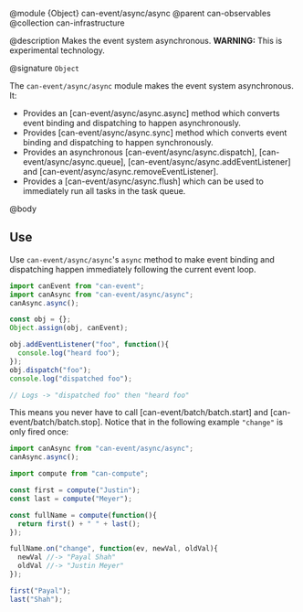 @module {Object} can-event/async/async
@parent can-observables
@collection can-infrastructure

@description Makes the event system asynchronous. __WARNING:__ This is experimental technology.

@signature `Object`

The `can-event/async/async` module makes the event system asynchronous.  It:

 - Provides an [can-event/async/async.async] method which converts event binding and dispatching to happen asynchronously.
 - Provides [can-event/async/async.sync]  method which converts event binding and dispatching to happen synchronously.
 - Provides an asynchronous [can-event/async/async.dispatch], [can-event/async/async.queue],
  [can-event/async/async.addEventListener] and [can-event/async/async.removeEventListener].
 - Provides a [can-event/async/async.flush] which can be used to immediately run all tasks in the
   task queue.

@body

## Use

Use `can-event/async/async`'s `async` method to make event binding and
dispatching happen immediately following the current event loop.

```javascript
import canEvent from "can-event";
import canAsync from "can-event/async/async";
canAsync.async();

const obj = {};
Object.assign(obj, canEvent);

obj.addEventListener("foo", function(){
  console.log("heard foo");
});
obj.dispatch("foo");
console.log("dispatched foo");

// Logs -> "dispatched foo" then "heard foo"
```

This means you never have to call [can-event/batch/batch.start] and [can-event/batch/batch.stop]. Notice
that in the following example `"change"` is only fired once:

```javascript
import canAsync from "can-event/async/async";
canAsync.async();

import compute from "can-compute";

const first = compute("Justin");
const last = compute("Meyer");

const fullName = compute(function(){
  return first() + " " + last();
});

fullName.on("change", function(ev, newVal, oldVal){
  newVal //-> "Payal Shah"
  oldVal //-> "Justin Meyer"
});

first("Payal");
last("Shah");
```
